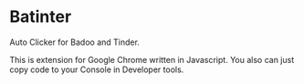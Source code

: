 # Batinter
Auto Clicker for Badoo and Tinder.

This is extension for Google Chrome written in Javascript.
You also can just copy code to your Console in Developer tools.
